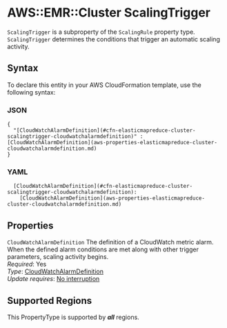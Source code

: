 # AWS::EMR::Cluster ScalingTrigger<a name="aws-properties-elasticmapreduce-cluster-scalingtrigger"></a>

`ScalingTrigger` is a subproperty of the `ScalingRule` property type\. `ScalingTrigger` determines the conditions that trigger an automatic scaling activity\.

## Syntax<a name="aws-properties-elasticmapreduce-cluster-scalingtrigger-syntax"></a>

To declare this entity in your AWS CloudFormation template, use the following syntax:

### JSON<a name="aws-properties-elasticmapreduce-cluster-scalingtrigger-syntax.json"></a>

```
{
  "[CloudWatchAlarmDefinition](#cfn-elasticmapreduce-cluster-scalingtrigger-cloudwatchalarmdefinition)" : [CloudWatchAlarmDefinition](aws-properties-elasticmapreduce-cluster-cloudwatchalarmdefinition.md)
}
```

### YAML<a name="aws-properties-elasticmapreduce-cluster-scalingtrigger-syntax.yaml"></a>

```
  [CloudWatchAlarmDefinition](#cfn-elasticmapreduce-cluster-scalingtrigger-cloudwatchalarmdefinition): 
    [CloudWatchAlarmDefinition](aws-properties-elasticmapreduce-cluster-cloudwatchalarmdefinition.md)
```

## Properties<a name="aws-properties-elasticmapreduce-cluster-scalingtrigger-properties"></a>

`CloudWatchAlarmDefinition`  <a name="cfn-elasticmapreduce-cluster-scalingtrigger-cloudwatchalarmdefinition"></a>
The definition of a CloudWatch metric alarm\. When the defined alarm conditions are met along with other trigger parameters, scaling activity begins\.  
*Required*: Yes  
*Type*: [CloudWatchAlarmDefinition](aws-properties-elasticmapreduce-cluster-cloudwatchalarmdefinition.md)  
*Update requires*: [No interruption](https://docs.aws.amazon.com/AWSCloudFormation/latest/UserGuide/using-cfn-updating-stacks-update-behaviors.html#update-no-interrupt)

## Supported Regions

This PropertyType is supported by ***all*** regions.
